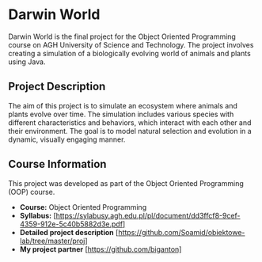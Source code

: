 # Darwin World

Darwin World is the final project for the Object Oriented Programming course on AGH University of Science and Technology. The project involves creating a simulation of a biologically evolving world of animals and plants using Java.

## Project Description

The aim of this project is to simulate an ecosystem where animals and plants evolve over time. The simulation includes various species with different characteristics and behaviors, which interact with each other and their environment. The goal is to model natural selection and evolution in a dynamic, visually engaging manner.

## Course Information

This project was developed as part of the Object Oriented Programming (OOP) course.

- **Course:** Object Oriented Programming
- **Syllabus:** [https://sylabusy.agh.edu.pl/pl/document/dd3ffcf8-9cef-4359-912e-5c40b5882d3e.pdf]
- **Detailed project description** [https://github.com/Soamid/obiektowe-lab/tree/master/proj]
- **My project partner** [https://github.com/biganton]
